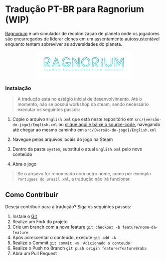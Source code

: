 # Tradução PT-BR para Ragnorium (WIP)

[Ragnorium](https://store.steampowered.com/app/474020/Ragnorium/) é um simulador de recolonização de planeta onde os jogadores são encarregados de liderar clones em um assentamento autossustentável enquanto tentam sobreviver as adversidades do planeta.

<p align="center">
  <a href="https://store.steampowered.com/app/474020/Ragnorium/">
    <img src="./.github/ragnorium_logo.png" alt="Logo do jogo Ragnorium" width="60%">
  </a>
</p>

### Instalação

> A tradução está no estágio inicial de desenvolvimento.
> Até o momento, não se possui workshop na steam, sendo necessário executar os seguintes passos:

1. Copie o arquivo `English.xml` que está neste repositório em `src/{versão-do-jogo}/English.xml` ou [clique aqui e baixe o source-code](https://github.com/Novout/ragnorium-portuguese-localisation/releases), navegando até chegar ao mesmo caminho em `src/{versão-do-jogo}/English.xml`

2. Navegue pelos arquivos locais do jogo na Steam

3. Dentro da pasta `System`, substitui o atual `English.xml` pelo novo conteúdo

4. Abra o jogo

> Se o arquivo for renomeado com outro nome, como por exemplo `Portugues do Brasil.xml`, a tradução não irá funcionar.

<!-- CONTRIBUTING -->

## Como Contribuir

Deseja contribuir para a tradução? Siga os seguintes passos:

1. Instale o [Git](https://git-scm.com/)
2. Realize um Fork do projeto
3. Crie um branch com a nova feature `git checkout -b feature/nome-da-feature`
4. Após acrescentar o conteúdo, execute `git add -A`
5. Realize o Commit `git commit -m 'Adicionado o conteudo'`
6. Realize o Push no Branch `git push origin feature/featureBraba`
7. Abra um Pull Request
